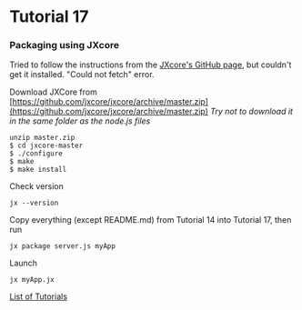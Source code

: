 # Tutorial 17

### Packaging using JXcore

Tried to follow the instructions from the [JXcore's GitHub page](https://github.com/jxcore/jxcore/blob/master/doc/INSTALLATION.md), but couldn't get it installed. "Could not fetch" error.

Download JXCore from [https://github.com/jxcore/jxcore/archive/master.zip](https://github.com/jxcore/jxcore/archive/master.zip)
*Try not to download it in the same folder as the node.js files*

```
unzip master.zip
$ cd jxcore-master
$ ./configure
$ make
$ make install
```

Check version
```
jx --version
```

Copy everything (except README.md) from Tutorial 14 into Tutorial 17, then run
```
jx package server.js myApp
```

Launch
```
jx myApp.jx
```
[List of Tutorials](https://github.com/shane030716/node-js#list-of-tutorials)